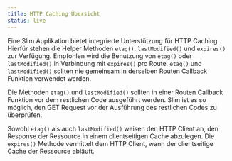 ```yaml
---
title: HTTP Caching Übersicht
status: live
---
```


Eine Slim Applikation bietet integrierte Unterstützung für HTTP Caching. Hierfür stehen die Helper Methoden
`etag()`, `lastModified()` und `expires()` zur Verfügung. Empfohlen wird die Benutzung von `etag()` oder
`lastModified()` in Verbindung mit `expires()` pro Route. `etag()` und `lastModified()` sollten nie gemeinsam
in derselben Routen Callback Funktion verwendet werden.

Die Methoden `etag()` und `lastModified()` sollten in einer Routen Callback Funktion vor dem restlichen Code
ausgeführt werden. Slim ist es so möglich, den GET Request vor der Ausführung des restlichen Codes zu überprüfen.

Sowohl `etag()` als auch `lastModified()` weisen den HTTP Client an, den Response der Ressource in einem clientseitigen
Cache abzulegen. Die `expires()` Methode vermittelt dem HTTP Client, wann der clientseitige Cache der Ressource abläuft.
